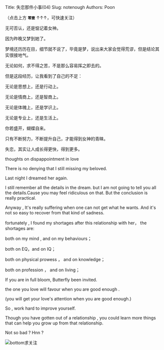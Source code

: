 Title: 失恋那件小事(04)
Slug: notenough
Authors: Poon

（点击上方 **`零壹`** ↑↑↑，可快速关注）

无可否认，还是惦记着女神。

因为昨晚又梦到她了。

梦境还历历在目，细节就不说了，毕竟是梦，说出来大家会觉得荒谬，但是结论其实很接地气。

无论如何，求不得之苦，不是那么容易挥之即去的。

但是这段经历，让我看到了自己的不足：

无论是思想上，还是行动上。

无论是情商上，还是智商上。

无论是体魄上，还是学识上。

无论是专业上，还是生活上。

你若盛开，蝴蝶自来。

只有不断努力，不断提升自己，才能得到女神的青睐。

失恋，其实让人成长得更快，得到更多。


thoughts on dispappointment in love

There is no denying that I still missing my beloved.

Last night I dreamed her again.

I  still remember all the details in the dream. but I am not going to tell you all the details.Cause you may feel ridiculous on that. But the conclusion is really practical.

Anyway , It's really suffering when one can not get what he wants. And it's not so easy to recover from that kind of sadness.

fortunately , I found my shortages after this relationship with her， the shortages are:

both on my mind  , and on my behaviours； 

both on EQ，and on IQ；

both on physical prowess ， and on knowledge；

both on profession ， and on living；

If you are in full bloom, Butterfly been invited.

the one you love  will favour when you are good enough . 

(you will get your love's attention when you are good enough.)

So , work hard to improve yourself.

Though you have gotten out of a relationship , you could learn more things that can help you grow up from that relationship.

Not so bad ? Hnn ?


![bottom求关注](https://mmbiz.qlogo.cn/mmbiz/4nvtcdfOq5YlCGvb34PQjdBC22yOGTOBVC52yRcjkVicxnJ7YcWXQulc8icUB124wxprq0nY4ULiaZffT4P5AGLcg/0?wx_fmt=png)

